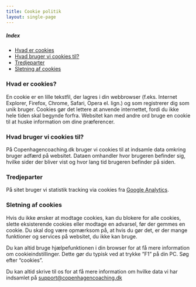 ```yaml
---
title: Cookie politik
layout: single-page
---
```


##### Index
- [Hvad er cookies](#hvad-er-cookies)
- [Hvad bruger vi cookies til?](#hvad-bruger-vi-cookies-til)
- [Tredjeparter](#tredjeparter)
- [Sletning af cookies](#sletning-af-cookies)

### Hvad er cookies?
En cookie er en lille tekstfil, der lagres i din webbrowser (f.eks. Internet Explorer, Firefox, Chrome, Safari, Opera el. lign.) og som registrerer dig som unik bruger. Cookies gør det lettere at anvende internettet, fordi du ikke hele tiden skal begynde forfra. Websitet kan med andre ord bruge en cookie til at huske information om dine præferencer.

### Hvad bruger vi cookies til?
På Copenhagencoaching.dk bruger vi cookies til at indsamle data omkring bruger adfærd på websitet. Dataen omhandler hvor brugeren befinder sig, hvilke sider der bliver vist og hvor lang tid brugeren befinder på siden.

### Tredjeparter
På sitet bruger vi statistik tracking via cookies fra [Google Analytics](https://analytics.google.com).

### Sletning af cookies
Hvis du ikke ønsker at modtage cookies, kan du blokere for alle cookies, slette eksisterende cookies eller modtage en advarsel, før der gemmes en cookie. Du skal dog være opmærksom på, at hvis du gør det, er der mange funktioner og services på websitet, du ikke kan bruge.

Du kan altid bruge hjælpefunktionen i din browser for at få mere information om cookieindstillinger. Dette gør du typisk ved at trykke ”F1” på din PC. Søg efter “cookies”.

Du kan altid skrive til os for at få mere information om hvilke data vi har indsamlet på support@copenhagencoaching.dk